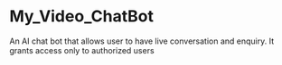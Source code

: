# My_Video_ChatBot
An AI chat bot that allows user to have live conversation and enquiry. It grants access only to authorized users
